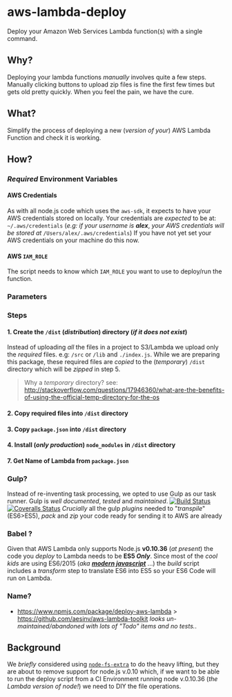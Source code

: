 # aws-lambda-deploy

Deploy your Amazon Web Services Lambda function(s) with a single command.

## Why?

Deploying your lambda functions *manually* involves quite a few steps.
Manually clicking buttons to upload zip files is fine the first few times
but gets old pretty quickly. When you feel the pain, we have the cure.


## What?

Simplify the process of deploying a new (*version of your*)
AWS Lambda Function and check it is working.


## How?

### *Required* Environment Variables

#### AWS Credentials

As with all node.js code which uses the `aws-sdk`,
it expects to have your AWS credentials stored on locally.
Your credentials are *expected* to be at: `~/.aws/credentials`
(*e.g: if your username is* ***alex***, *your AWS credentials will
  be stored at* `/Users/alex/.aws/credentials`)
If you have not yet set your AWS credentials on your machine
do this now.

#### AWS `IAM_ROLE`

The script needs to know which `IAM_ROLE` you want to use to deploy/run
the function.

### Parameters  



### Steps

#### 1. Create the `/dist` (*distribution*) directory (*if it does not exist*)

Instead of uploading *all* the files in a project to S3/Lambda we upload only
the *required* files. e.g: `/src` or `/lib` and `./index.js`.
While we are preparing this package, these required files are *copied* to
the (*temporary*) `/dist` directory which will be *zipped* in step 5.

> Why a *temporary* directory?
see: http://stackoverflow.com/questions/17946360/what-are-the-benefits-of-using-the-official-temp-directory-for-the-os

#### 2. Copy required files into `/dist` directory



#### 3. Copy `package.json` into `/dist` directory



#### 4. Install (*only production*) `node_modules` in `/dist` directory



#### 7. Get Name of Lambda from `package.json`





### Gulp?

Instead of re-inventing task processing, we opted to use Gulp as our task
runner. Gulp is *well documented*, *tested* and *maintained*. [![Build Status](https://img.shields.io/travis/gulpjs/gulp.svg)](https://travis-ci.org/gulpjs/gulp)   [![Coveralls Status](https://img.shields.io/coveralls/gulpjs/gulp/master.svg)](https://coveralls.io/r/gulpjs/gulp)
*Crucially* all the gulp *plugins* needed to "*transpile*" (ES6>ES5),
*pack* and *zip* your code ready for sending it to AWS are already  


### Babel ?

Given that AWS Lambda only supports Node.js **v0.10.36** (*at present*)
the code you *deploy* to Lambda needs to be **ES5 _Only_**.
Since most of the *cool kids* are using ES6/2015
(*aka* [***modern javascript***](https://twitter.com/ericdfields/status/677677470590570496) ...)
the *build* script includes a *transform* step to translate ES6 into ES5
so your ES6 Code will run on Lambda.

### Name?

+ https://www.npmjs.com/package/deploy-aws-lambda > https://github.com/aesinv/aws-lambda-toolkit *looks un-maintained/abandoned with lots of "Todo" items and no tests.*.

## Background

We *briefly* considered using [`node-fs-extra`](https://github.com/jprichardson/node-fs-extra)
to do the heavy lifting, but they are about to remove support for node.js v.0.10
which, if we want to be able to run the deploy script from a CI Environment
running node v.0.10.36 (*the Lambda version of node!*)
we need to DIY the file operations.

